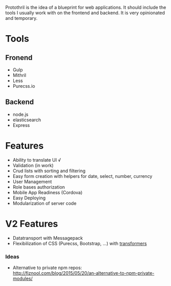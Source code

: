 Protothril is the idea of a blueprint for web applications. It should include the tools I usually work with on the frontend and backend. It is very opinionated and temporary.
 
# Tools
## Fronend
* Gulp
* Mithril
* Less
* Purecss.io

## Backend
* node.js
* elasticsearch
* Express

# Features
* Ability to translate UI √
* Validation (in work)
* Crud lists with sorting and filtering
* Easy form creation with helpers for date, select, number, currency
* User Management
* Role bases authorization
* Mobile App Readiness (Cordova)
* Easy Deploying
* Modularization of server code

# V2 Features
* Datatransport with Messagepack
* Flexibilization of CSS (Purecss, Bootstrap, ...) with [transformers](http://lhorie.github.io/mithril-blog/when-css-lets-you-down.html)


### Ideas
* Alternative to private npm repos: http://fiznool.com/blog/2015/05/20/an-alternative-to-npm-private-modules/